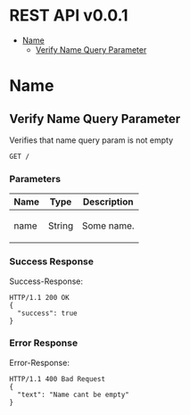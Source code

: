 # REST API v0.0.1



- [Name](#name)
	- [Verify Name Query Parameter](#verify-name-query-parameter)
	


# Name

## Verify Name Query Parameter

<p>Verifies that name query param is not empty</p>

	GET /


### Parameters

| Name    | Type      | Description                          |
|---------|-----------|--------------------------------------|
| name			| String			|  <p>Some name.</p>							|

### Success Response

Success-Response:

```
HTTP/1.1 200 OK
{
  "success": true
}
```
### Error Response

Error-Response:

```
HTTP/1.1 400 Bad Request
{
  "text": "Name cant be empty"
}
```

